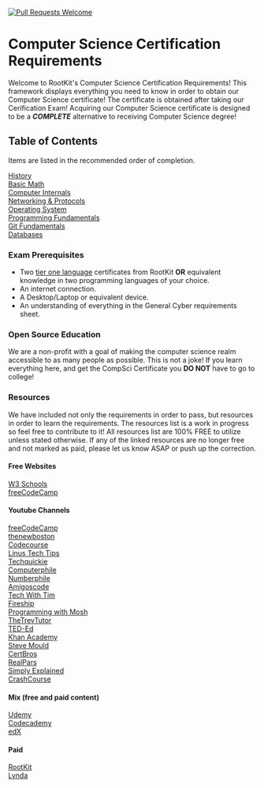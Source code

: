 [![Pull Requests Welcome](https://img.shields.io/badge/PRs-welcome-brightgreen.svg?style=flat)](http://makeapullrequest.com)

# Computer Science Certification Requirements
Welcome to RootKit's Computer Science Certification Requirements! This framework displays
everything you need to know in order to obtain our Computer Science certificate! The
certificate is obtained after taking our Cerification Exam! Acquiring our
Computer Science certificate is designed to be a **_COMPLETE_** alternative to receiving Computer Science
degree!

## Table of Contents
Items are listed in the recommended order of completion.

[History](https://github.com/RootKit-Org/History)\
[Basic Math](https://github.com/RootKit-Org/Basic-Math)\
[Computer Internals](https://github.com/RootKit-Org/Computer-Internals)\
[Networking & Protocols](https://github.com/RootKit-Org/Networking-and-Protocols)\
[Operating System](https://github.com/RootKit-Org/Operating-Systems)\
[Programming Fundamentals](https://github.com/RootKit-Org/Programming-Fundamentals)\
[Git Fundamentals](https://github.com/RootKit-Org/Git-Fundamentals)\
[Databases](https://github.com/RootKit-Org/Databases)

### Exam Prerequisites
* Two [tier one language](https://rootkit.education/certifications/) certificates from RootKit **OR** equivalent knowledge in two programming languages of your choice.
* An internet connection.
* A Desktop/Laptop or equivalent device.
* An understanding of everything in the General Cyber requirements sheet.

### Open Source Education
We are a non-profit with a goal of making the computer science realm
accessible to as many people as possible. This is not a joke! If you learn
everything here, and get the CompSci Certificate you **DO NOT** have to go to
college!

### Resources
We have included not only the requirements in order to pass, but
resources in order to learn the requirements. The resources list is a work in
progress so feel free to contribute to it! All resources list are 100% FREE to
utilize unless stated otherwise. If any of the linked resources are no longer
free and not marked as paid, please let us know ASAP or push up the correction.

#### Free Websites
[W3 Schools](https://www.w3schools.com/)\
[freeCodeCamp](https://www.freecodecamp.org/)

#### Youtube Channels
[freeCodeCamp](https://www.youtube.com/channel/UC8butISFwT-Wl7EV0hUK0BQ)\
[thenewboston](https://www.youtube.com/user/thenewboston)\
[Codecourse](https://www.youtube.com/channel/UCpOIUW62tnJTtpWFABxWZ8g)\
[Linus Tech Tips](https://www.youtube.com/user/LinusTechTips)\
[Techquickie](https://www.youtube.com/channel/UC0vBXGSyV14uvJ4hECDOl0Q)\
[Computerphile](https://www.youtube.com/channel/UC9-y-6csu5WGm29I7JiwpnA)\
[Numberphile](https://www.youtube.com/channel/UCoxcjq-8xIDTYp3uz647V5A)\
[Amigoscode](https://www.youtube.com/user/djdjalas)\
[Tech With Tim](https://www.youtube.com/c/TechWithTim/featured)\
[Fireship](https://www.youtube.com/channel/UCsBjURrPoezykLs9EqgamOA)\
[Programming with Mosh](https://www.youtube.com/channel/UCWv7vMbMWH4-V0ZXdmDpPBA)\
[TheTrevTutor](https://www.youtube.com/channel/UCGYSfZbPp3BiAFs531PBY7g)\
[TED-Ed](https://www.youtube.com/channel/UCsooa4yRKGN_zEE8iknghZA)\
[Khan Academy](https://www.youtube.com/channel/UC4a-Gbdw7vOaccHmFo40b9g)\
[Steve Mould](https://www.youtube.com/channel/UCEIwxahdLz7bap-VDs9h35A)\
[CertBros](https://www.youtube.com/channel/UCZg4PvX48mgXQVySgIulX-Q)\
[RealPars](https://www.youtube.com/channel/UCUKKQwBQZczpYzETkZNxi-w)\
[Simply Explained](https://www.youtube.com/channel/UCnxrdFPXJMeHru_b4Q_vTPQ)\
[CrashCourse](https://www.youtube.com/channel/UCX6b17PVsYBQ0ip5gyeme-Q)

#### Mix (free and paid content)
[Udemy](https://www.udemy.com/courses/development/)\
[Codecademy](https://www.codecademy.com/)\
[edX](https://www.edx.org/)

#### Paid
[RootKit](https://rootkit.education/)\
[Lynda](https://www.lynda.com/)

